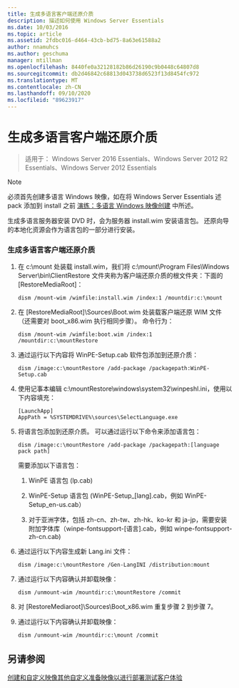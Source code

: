 ```yaml
---
title: 生成多语言客户端还原介质
description: 描述如何使用 Windows Server Essentials
ms.date: 10/03/2016
ms.topic: article
ms.assetid: 2fdbc016-d464-43cb-bd75-8a63e61588a2
author: nnamuhcs
ms.author: geschuma
manager: mtillman
ms.openlocfilehash: 8440fe0a32128182b86d26190c9b0448c64807d8
ms.sourcegitcommit: db2d46842c68813d043738d6523f13d8454fc972
ms.translationtype: MT
ms.contentlocale: zh-CN
ms.lasthandoff: 09/10/2020
ms.locfileid: "89623917"
---
```

# <a name="build-multi-language-client-restore-media"></a>生成多语言客户端还原介质

>适用于： Windows Server 2016 Essentials、Windows Server 2012 R2 Essentials、Windows Server 2012 Essentials

> [!NOTE]
>  必须首先创建多语言 Windows 映像，如在将 Windows Server Essentials 述 pack 添加到 install 之前 [演练：多语言 Windows 映像创建](/previous-versions/windows/it-pro/windows-8.1-and-8/jj126995(v=win.10)) 中所述。

 生成多语言服务器安装 DVD 时，会为服务器 install.wim 安装语言包。 还原向导的本地化资源会作为语言包的一部分进行安装。

### <a name="to-build-a-multi-language-client-restore-media"></a>生成多语言客户端还原介质

1.  在 c:\mount 处装载 install.wim，我们将 c:\mount\Program Files\Windows Server\bin\ClientRestore 文件夹称为客户端还原介质的根文件夹：下面的 [RestoreMediaRoot]：

    ```
    dism /mount-wim /wimfile:install.wim /index:1 /mountdir:c:\mount
    ```

2.  在 [RestoreMediaRoot]\Sources\Boot.wim 处装载客户端还原 WIM 文件（还需要对 boot_x86.wim 执行相同步骤）。 命令行为：

    ```
    dism /mount-wim /wimfile:boot.wim /index:1 /mountdir:c:\mountRestore
    ```

3.  通过运行以下内容将 WinPE-Setup.cab 软件包添加到还原介质：

    ```
    dism /image:c:\mountRestore /add-package /packagepath:WinPE-Setup.cab
    ```

4.  使用记事本编辑 c:\mountRestore\windows\system32\winpeshl.ini，使用以下内容填充：

    ```
    [LaunchApp]
    AppPath = %SYSTEMDRIVE%\sources\SelectLanguage.exe
    ```

5.  将语言包添加到还原介质。 可以通过运行以下命令来添加语言包：

    ```
    dism /image:c:\mountRestore /add-package /packagepath:[language pack path]
    ```

     需要添加以下语言包：

    1.  WinPE 语言包 (lp.cab)

    2.  WinPE-Setup 语言包 (WinPE-Setup_[lang].cab，例如 WinPE-Setup_en-us.cab）

    3.  对于亚洲字体，包括 zh-cn、zh-tw、zh-hk、ko-kr 和 ja-jp，需要安装附加字体库（winpe-fontsupport-[语言].cab，例如 winpe-fontsupport-zh-cn.cab)

6.  通过运行以下内容生成新 Lang.ini 文件：

    ```
    dism /image:c:\mountRestore /Gen-LangINI /distribution:mount
    ```

7.  通过运行以下内容确认并卸载映像：

    ```
    dism /unmount-wim /mountdir:c:\mountRestore /commit
    ```

8.  对 [RestoreMediaroot]\Sources\Boot_x86.wim 重复步骤 2 到步骤 7。

9. 通过运行以下内容确认并卸载映像：

    ```
    dism /unmount-wim /mountdir:c:\mount /commit
    ```

## <a name="see-also"></a>另请参阅

 [创建和自定义映像](Creating-and-Customizing-the-Image.md)[其他自定义](Additional-Customizations.md)[准备映像以进行部署](Preparing-the-Image-for-Deployment.md)[测试客户体验](Testing-the-Customer-Experience.md)